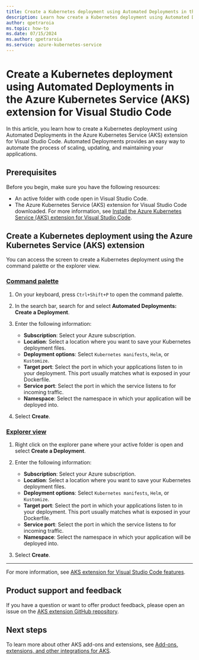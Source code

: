 ```yaml
---
title: Create a Kubernetes deployment using Automated Deployments in the Azure Kubernetes Service (AKS) extension for Visual Studio Code
description: Learn how create a Kubernetes deployment using Automated Deployments in the Azure Kubernetes Service (AKS) extension for Visual Studio Code.
author: qpetraroia
ms.topic: how-to
ms.date: 07/15/2024
ms.author: qpetraroia
ms.service: azure-kubernetes-service
---
```


# Create a Kubernetes deployment using Automated Deployments in the Azure Kubernetes Service (AKS) extension for Visual Studio Code

In this article, you learn how to create a Kubernetes deployment using Automated Deployments in the Azure Kubernetes Service (AKS) extension for Visual Studio Code. Automated Deployments provides an easy way to automate the process of scaling, updating, and maintaining your applications.

## Prerequisites

Before you begin, make sure you have the following resources:

* An active folder with code open in Visual Studio Code.
* The Azure Kubernetes Service (AKS) extension for Visual Studio Code downloaded. For more information, see [Install the Azure Kubernetes Service (AKS) extension for Visual Studio Code][install-aks-vscode].

## Create a Kubernetes deployment using the Azure Kubernetes Service (AKS) extension

You can access the screen to create a Kubernetes deployment using the command palette or the explorer view.

### [Command palette](#tab/command-palette)

1. On your keyboard, press `Ctrl+Shift+P` to open the command palette.
2. In the search bar, search for and select **Automated Deployments: Create a Deployment**.
3. Enter the following information:

    * **Subscription**: Select your Azure subscription.
    * **Location**: Select a location where you want to save your Kubernetes deployment files.
    * **Deployment options**: Select `Kubernetes manifests`, `Helm`, or `Kustomize`.
    * **Target port**: Select the port in which your applications listen to in your deployment. This port usually matches what is exposed in your Dockerfile.
    * **Service port**: Select the port in which the service listens to for incoming traffic.
    * **Namespace**: Select the namespace in which your application will be deployed into.

4. Select **Create**.


### [Explorer view](#tab/explorer-view)

1. Right click on the explorer pane where your active folder is open and select **Create a Deployment**.
2. Enter the following information:

    * **Subscription**: Select your Azure subscription.
    * **Location**: Select a location where you want to save your Kubernetes deployment files.
    * **Deployment options**: Select `Kubernetes manifests`, `Helm`, or `Kustomize`.
    * **Target port**: Select the port in which your applications listen to in your deployment. This port usually matches what is exposed in your Dockerfile.
    * **Service port**: Select the port in which the service listens to for incoming traffic.
    * **Namespace**: Select the namespace in which your application will be deployed into.

3. Select **Create**.

---

For more information, see [AKS extension for Visual Studio Code features][aks-vscode-features].

## Product support and feedback
	
If you have a question or want to offer product feedback, please open an issue on the [AKS extension GitHub repository][aks-vscode-github].
	
## Next steps
	
To learn more about other AKS add-ons and extensions, see [Add-ons, extensions, and other integrations for AKS][aks-addons].

<!---LINKS--->
[install-aks-vscode]: ./aks-extension-vs-code.md#installation
[aks-vscode-features]: https://code.visualstudio.com/docs/azure/aksextensions#_features
[aks-vscode-github]: https://github.com/Azure/vscode-aks-tools/issues/new/choose
[aks-addons]: ./integrations.md
	

